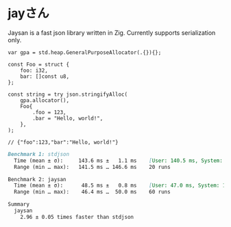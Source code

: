 # jayさん
Jaysan is a fast json library written in Zig. Currently supports serialization only.

```zig
var gpa = std.heap.GeneralPurposeAllocator(.{}){};

const Foo = struct {
    foo: i32,
    bar: []const u8,
};

const string = try json.stringifyAlloc(
    gpa.allocator(),
    Foo{
        .foo = 123,
        .bar = "Hello, world!",
    },
);

// {"foo":123,"bar":"Hello, world!"}
```

```md
Benchmark 1: stdjson
  Time (mean ± σ):     143.6 ms ±   1.1 ms    [User: 140.5 ms, System: 2.7 ms]
  Range (min … max):   141.5 ms … 146.6 ms    20 runs

Benchmark 2: jaysan
  Time (mean ± σ):      48.5 ms ±   0.8 ms    [User: 47.0 ms, System: 1.2 ms]
  Range (min … max):    46.4 ms …  50.0 ms    60 runs

Summary
  jaysan
    2.96 ± 0.05 times faster than stdjson
```
